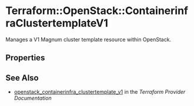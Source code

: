 # Terraform::OpenStack::ContainerinfraClustertemplateV1

Manages a V1 Magnum cluster template resource within OpenStack.

## Properties


## See Also

* [openstack_containerinfra_clustertemplate_v1](https://www.terraform.io/docs/providers/openstack/r/containerinfra_clustertemplate_v1.html) in the _Terraform Provider Documentation_